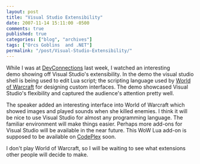 ```yaml
---
layout: post
title: "Visual Studio Extensibility"
date: 2007-11-14 15:11:00 -0500
comments: true
published: true
categories: ["blog", "archives"]
tags: ["Orcs Goblins  and .NET"]
permalink: "/post/Visual-Studio-Extensibility/"
---
```

<!-- more -->

<p>While I was at <a href="http://www.devconnections.com/" target="_blank">DevConnections</a> last week, I watched an interesting demo&nbsp;showing off&nbsp;Visual Studio's extensibility.&nbsp;In the demo the visual studio shell is being used to edit Lua script; the scripting language used by <a href="http://www.worldofwarcraft.com/index.xml" target="_blank">World of Warcraft</a> for designing custom interfaces. The demo showcased Visual Studio's flexibility and captured the audience's attention pretty well.</p>
<p>The speaker added an interesting interface into World of Warcraft which showed images and played sounds when she killed enemies. I think it will be nice to use Visual Studio for almost any programming language. The familiar environment will make things easier. Perhaps more&nbsp;add-ons for Visual Studio will be available in the near future. This WoW Lua add-on is supposed to be available on <a href="http://www.codeplex.com/" target="_blank">CodePlex</a>&nbsp;soon.</p>
<p>I don't play World of Warcraft, so I will be waiting to see what extensions other people will decide to make.</p>
